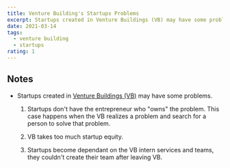 ```yaml
---
title: Venture Building's Startups Problems
excerpt: Startups created in Venture Buildings (VB) may have some problems.
date: 2021-03-14
tags:
  - venture building
  - startups
rating: 1
---
```


## Notes

- Startups created in [Venture Buildings (VB)](/zettel/startup-studio) may have some problems.

  1. Startups don't have the entrepreneur who "owns" the problem. This case happens when the VB realizes a problem and search for a person to solve that problem.

  1. VB takes too much startup equity.

  1. Startups become dependant on the VB intern services and teams, they couldn't create their team after leaving VB.

